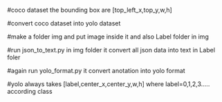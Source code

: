 #coco dataset the bounding box are [top_left_x,top_y,w,h]

#convert coco dataset into yolo dataset

#make a folder img and put image inside it and also Label folder in img 

#run json_to_text.py in img folder it convert all json data into text in Label foler

#again run yolo_format.py it convert anotation into yolo format

#yolo always takes [label,center_x,center_y,w,h]
where label=0,1,2,3..... according class
